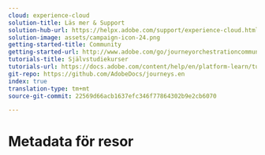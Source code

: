 ```yaml
---
cloud: experience-cloud
solution-title: Läs mer & Support
solution-hub-url: https://helpx.adobe.com/support/experience-cloud.html
solution-image: assets/campaign-icon-24.png
getting-started-title: Community
getting-started-url: http://www.adobe.com/go/journeyorchestrationcommunity
tutorials-title: Självstudiekurser
tutorials-url: https://docs.adobe.com/content/help/en/platform-learn/tutorials/journey-orchestration/introduction.html
git-repo: https://github.com/AdobeDocs/journeys.en
index: true
translation-type: tm+mt
source-git-commit: 22569d66acb1637efc346f77864302b9e2cb6070

---
```



# Metadata för resor
